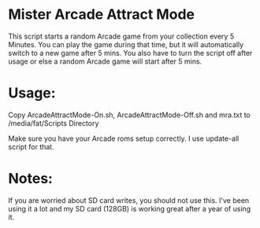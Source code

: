 # Mister Arcade Attract Mode
This script starts a random Arcade game from your collection every 5 Minutes. You can play the game during that time, but it will automatically switch to a new game after 5 mins. You also have to turn the script off after usage or else a random Arcade game will start after 5 mins.

# Usage:

Copy ArcadeAttractMode-On.sh, ArcadeAttractMode-Off.sh and mra.txt to /media/fat/Scripts Directory

Make sure you have your Arcade roms setup correctly. I use update-all script for that.

# Notes:

If you are worried about SD card writes, you should not use this. I've been using it a lot and my SD card (128GB) is working great after a year of using it.
